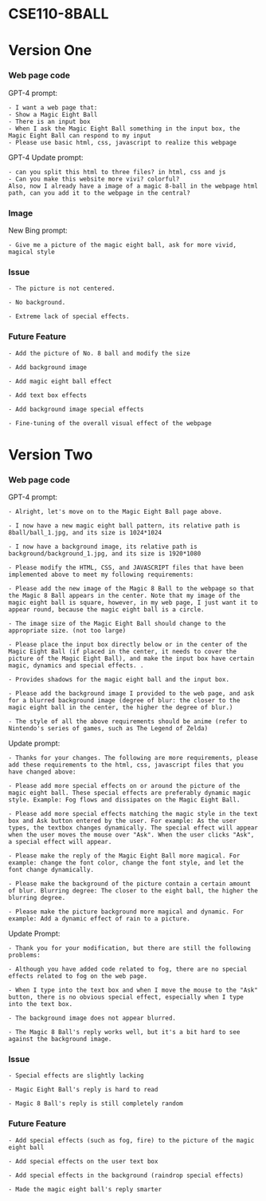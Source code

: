 # CSE110-8BALL

# Version One

### Web page code
GPT-4 prompt:

    - I want a web page that:
    - Show a Magic Eight Ball
    - There is an input box
    - When I ask the Magic Eight Ball something in the input box, the Magic Eight Ball can respond to my input
    - Please use basic html, css, javascript to realize this webpage

GPT-4 Update prompt:

    - can you split this html to three files? in html, css and js
    - Can you make this website more vivi? colorful? 
    Also, now I already have a image of a magic 8-ball in the webpage html path, can you add it to the webpage in the central?

### Image

New Bing prompt:

    - Give me a picture of the magic eight ball, ask for more vivid, magical style

### Issue

    - The picture is not centered.

    - No background.

    - Extreme lack of special effects.

### Future Feature

    - Add the picture of No. 8 ball and modify the size

    - Add background image

    - Add magic eight ball effect

    - Add text box effects

    - Add background image special effects

    - Fine-tuning of the overall visual effect of the webpage

# Version Two
### Web page code
GPT-4 prompt:

    - Alright, let's move on to the Magic Eight Ball page above.
    
    - I now have a new magic eight ball pattern, its relative path is 8ball/ball_1.jpg, and its size is 1024*1024
    
    - I now have a background image, its relative path is background/background_1.jpg, and its size is 1920*1080

    - Please modify the HTML, CSS, and JAVASCRIPT files that have been implemented above to meet my following requirements:

    - Please add the new image of the Magic 8 Ball to the webpage so that the Magic 8 Ball appears in the center. Note that my image of the magic eight ball is square, however, in my web page, I just want it to appear round, because the magic eight ball is a circle.

    - The image size of the Magic Eight Ball should change to the appropriate size. (not too large)

    - Please place the input box directly below or in the center of the Magic Eight Ball (if placed in the center, it needs to cover the picture of the Magic Eight Ball), and make the input box have certain magic, dynamics and special effects. .

    - Provides shadows for the magic eight ball and the input box.

    - Please add the background image I provided to the web page, and ask for a blurred background image (degree of blur: the closer to the magic eight ball in the center, the higher the degree of blur.)

    - The style of all the above requirements should be anime (refer to Nintendo's series of games, such as The Legend of Zelda)

Update prompt:

    - Thanks for your changes. The following are more requirements, please add these requirements to the html, css, javascript files that you have changed above:

    - Please add more special effects on or around the picture of the magic eight ball. These special effects are preferably dynamic magic style. Example: Fog flows and dissipates on the Magic Eight Ball.

    - Please add more special effects matching the magic style in the text box and Ask button entered by the user. For example: As the user types, the textbox changes dynamically. The special effect will appear when the user moves the mouse over "Ask". When the user clicks "Ask", a special effect will appear.

    - Please make the reply of the Magic Eight Ball more magical. For example: change the font color, change the font style, and let the font change dynamically.

    - Please make the background of the picture contain a certain amount of blur. Blurring degree: The closer to the eight ball, the higher the blurring degree.

    - Please make the picture background more magical and dynamic. For example: Add a dynamic effect of rain to a picture.

Update Prompt:

    - Thank you for your modification, but there are still the following problems:

    - Although you have added code related to fog, there are no special effects related to fog on the web page.

    - When I type into the text box and when I move the mouse to the "Ask" button, there is no obvious special effect, especially when I type into the text box.

    - The background image does not appear blurred.

    - The Magic 8 Ball's reply works well, but it's a bit hard to see against the background image.

### Issue

    - Special effects are slightly lacking

    - Magic Eight Ball's reply is hard to read

    - Magic 8 Ball's reply is still completely random

### Future Feature

    - Add special effects (such as fog, fire) to the picture of the magic eight ball

    - Add special effects on the user text box

    - Add special effects in the background (raindrop special effects)

    - Made the magic eight ball's reply smarter